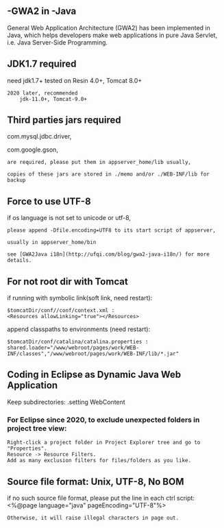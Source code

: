 ## -GWA2 in -Java

General Web Application Architecture (GWA2) has been implemented in Java, which helps developers make web applications in pure Java Servlet, i.e. Java Server-Side Programming.

## JDK1.7 required ##
need jdk1.7+
	tested on Resin 4.0+, Tomcat 8.0+
	
	2020 later, recommended  
		jdk-11.0+, Tomcat-9.0+

## Third parties jars required  ##
com.mysql.jdbc.driver,

com.google.gson,

	are required, please put them in appserver_home/lib usually,
	
	copies of these jars are stored in ./memo and/or ./WEB-INF/lib for backup

## Force to use UTF-8 ##
if os language is not set to unicode or utf-8, 

	please append -Dfile.encoding=UTF8 to its start script of appserver,
	
	usually in appserver_home/bin
	
	see [GWA2Java i18n](http://ufqi.com/blog/gwa2-java-i18n/) for more details.

## For not root dir with Tomcat

if running with symbolic link(soft link, need restart):
    
	$tomcatDir/conf//conf/context.xml :
    <Resources allowLinking="true"></Resources>

append classpaths to environments (need restart):
	
    $tomcatDir/conf/catalina/catalina.properties :
    shared.loader="/www/webroot/pages/work/WEB-INF/classes","/www/webroot/pages/work/WEB-INF/lib/*.jar"

## Coding in Eclipse as Dynamic Java Web Application

Keep subdirectories:
	.setting
	WebContent

### For Eclipse since 2020, to exclude unexpected folders in project tree view:
	Right-click a project folder in Project Explorer tree and go to "Properties".
	Resource -> Resource Filters.
	Add as many exclusion filters for files/folders as you like.
	
## Source file format: Unix, UTF-8, No BOM
if no such source file format, please put the line in each ctrl script:
	<%@page language="java" pageEncoding="UTF-8"%>
	
	Otherwise, it will raise illegal characters in page out.
	
	